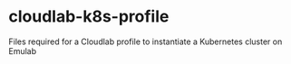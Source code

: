 # cloudlab-k8s-profile
Files required for a Cloudlab profile to instantiate a Kubernetes cluster on Emulab
